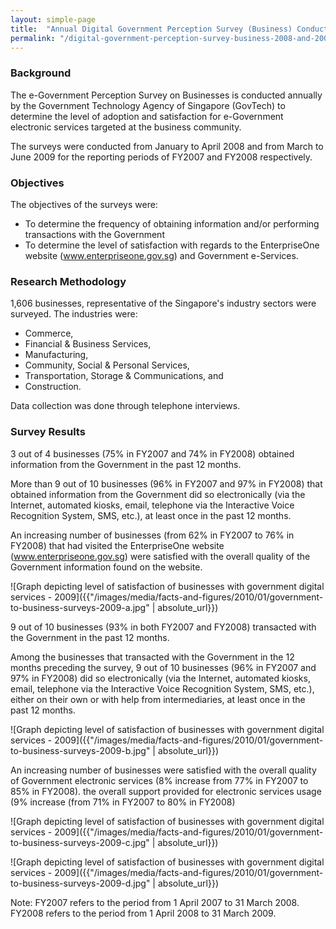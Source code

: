 ```yaml
---
layout: simple-page
title:  "Annual Digital Government Perception Survey (Business) Conducted in 2008 and 2009"
permalink: "/digital-government-perception-survey-business-2008-and-2009"
---
```


### **Background**

The e-Government Perception Survey on Businesses is conducted annually by the Government Technology Agency of Singapore (GovTech) to determine the level of adoption and satisfaction for e-Government electronic services targeted at the business community.

The surveys were conducted from January to April 2008 and from March to June 2009 for the reporting periods of FY2007 and FY2008 respectively.

### **Objectives**

The objectives of the surveys were:

* To determine the frequency of obtaining information and/or performing transactions with the Government
* To determine the level of satisfaction with regards to the EnterpriseOne website (www.enterpriseone.gov.sg) and Government e-Services.

### **Research Methodology**

1,606 businesses, representative of the Singapore's industry sectors were surveyed. The industries were:

* Commerce,
* Financial & Business Services,
* Manufacturing,
* Community, Social & Personal Services,
* Transportation, Storage & Communications, and
* Construction.

Data collection was done through telephone interviews.

### **Survey Results**
3 out of 4 businesses (75% in FY2007 and 74% in FY2008) obtained information from the Government in the past 12 months.

More than 9 out of 10 businesses (96% in FY2007 and 97% in FY2008) that obtained information from the Government did so electronically (via the Internet, automated kiosks, email, telephone via the Interactive Voice Recognition System, SMS, etc.), at least once in the past 12 months.

An increasing number of businesses (from 62% in FY2007 to 76% in FY2008) that had visited the EnterpriseOne website (www.enterpriseone.gov.sg) were satisfied with the overall quality of the Government information found on the website.

![Graph depicting level of satisfaction of businesses with government digital services - 2009]({{"/images/media/facts-and-figures/2010/01/government-to-business-surveys-2009-a.jpg" | absolute_url}})

9 out of 10 businesses (93% in both FY2007 and FY2008) transacted with the Government in the past 12 months.

Among the businesses that transacted with the Government in the 12 months preceding the survey, 9 out of 10 businesses (96% in FY2007 and 97% in FY2008) did so electronically (via the Internet, automated kiosks, email, telephone via the Interactive Voice Recognition System, SMS, etc.), either on their own or with help from intermediaries, at least once in the past 12 months.

![Graph depicting level of satisfaction of businesses with government digital services - 2009]({{"/images/media/facts-and-figures/2010/01/government-to-business-surveys-2009-b.jpg" | absolute_url}})

An increasing number of businesses were satisfied with
the overall quality of Government electronic services (8% increase from 77% in FY2007 to 85% in FY2008).
the overall support provided for electronic services usage (9% increase (from 71% in FY2007 to 80% in FY2008)

![Graph depicting level of satisfaction of businesses with government digital services - 2009]({{"/images/media/facts-and-figures/2010/01/government-to-business-surveys-2009-c.jpg" | absolute_url}})

![Graph depicting level of satisfaction of businesses with government digital services - 2009]({{"/images/media/facts-and-figures/2010/01/government-to-business-surveys-2009-d.jpg" | absolute_url}})

Note: FY2007 refers to the period from 1 April 2007 to 31 March 2008. FY2008 refers to the period from 1 April 2008 to 31 March 2009.